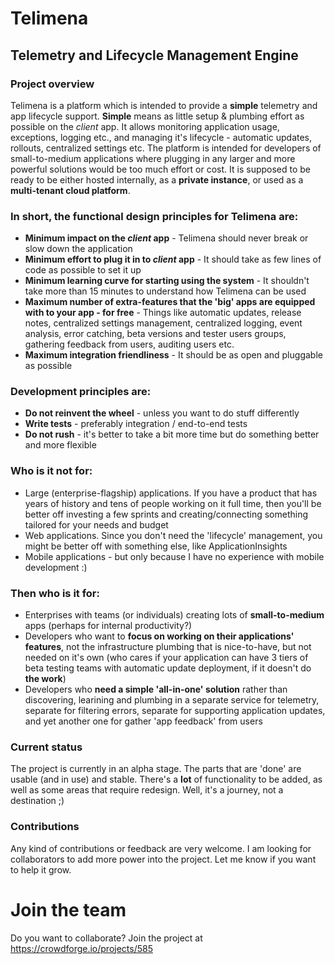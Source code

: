 # Telimena
## Telemetry and Lifecycle Management Engine

### Project overview
Telimena is a platform which is intended to provide a **simple** telemetry and app lifecycle support. 
**Simple** means as little setup & plumbing effort as possible on the *client* app. It allows monitoring application usage, exceptions, logging etc., and managing it's lifecycle - automatic updates, rollouts, centralized settings etc. 
The platform is intended for developers of small-to-medium applications where plugging in any larger and more powerful solutions would be too much effort or cost. It is supposed to be ready to be either hosted internally, as a **private instance**, or used as a **multi-tenant cloud platform**.

### In short, the functional design principles for Telimena are: 
  - **Minimum impact on the *client* app** - Telimena should never break or slow down the application
  - **Minimum effort to plug it in to *client* app** - It should take as few lines of code as possible to set it up
  - **Minimum learning curve for starting using the system** - It shouldn't take more than 15 minutes to understand how Telimena can be used
  - **Maximum number of extra-features that the 'big' apps are equipped with to your app - for free** - Things like automatic updates, release notes, centralized settings management, centralized logging, event analysis, error catching, beta versions and tester users groups, gathering feedback from users, auditing users etc.
  - **Maximum integration friendliness** - It should be as open and pluggable as possible
  
 ### Development principles are:
  - **Do not reinvent the wheel** - unless you want to do stuff differently
  - **Write tests** - preferably integration / end-to-end tests
  - **Do not rush** - it's better to take a bit more time but do something better and more flexible
  
 ### Who is it **__not__** for:
  - Large (enterprise-flagship) applications. If you have a product that has years of history and tens of people working on it full time, then you'll be better off investing a few sprints and creating/connecting something tailored for your needs and budget
  - Web applications. Since you don't need the 'lifecycle' management, you might be better off with something else, like ApplicationInsights
  - Mobile applications - but only because I have no experience with mobile development :)
  
 ### Then who is it for:
  - Enterprises with teams (or individuals) creating lots of **small-to-medium** apps (perhaps for internal productivity?) 
  - Developers who want to **focus on working on their applications' features**, not the infrastructure plumbing that is nice-to-have, but not needed on it's own (who cares if your application can have 3 tiers of beta testing teams with automatic update deployment, if it doesn't do **the work**)
  - Developers who **need a simple 'all-in-one' solution** rather than discovering, learining and plumbing in a separate service for telemetry, separate for filtering errors, separate for supporting application updates, and yet another one for gather 'app feedback' from users
 
 ### Current status
 The project is currently in an alpha stage. The parts that are 'done' are usable (and in use) and stable. There's a **lot** of functionality to be added, as well as some areas that require redesign. Well, it's a journey, not a destination ;)
 
 ### Contributions
 Any kind of contributions or feedback are very welcome. I am looking for collaborators to add more power into the project. Let me know if you want to help it grow.
 
 
  

 # Join the team 
 Do you want to collaborate? Join the project at https://crowdforge.io/projects/585
